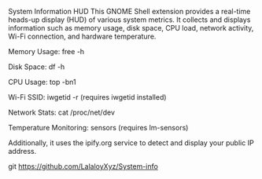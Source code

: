 System Information HUD
This GNOME Shell extension provides a real-time heads-up display (HUD) of various system metrics. It collects and displays information such as memory usage, disk space, CPU load, network activity, Wi-Fi connection, and hardware temperature.

Memory Usage: free -h

Disk Space: df -h

CPU Usage: top -bn1

Wi-Fi SSID: iwgetid -r (requires iwgetid installed)

Network Stats: cat /proc/net/dev

Temperature Monitoring: sensors (requires lm-sensors)


Additionally, it uses the ipify.org service to detect and display your public IP address.

git https://github.com/LalaloyXyz/System-info
